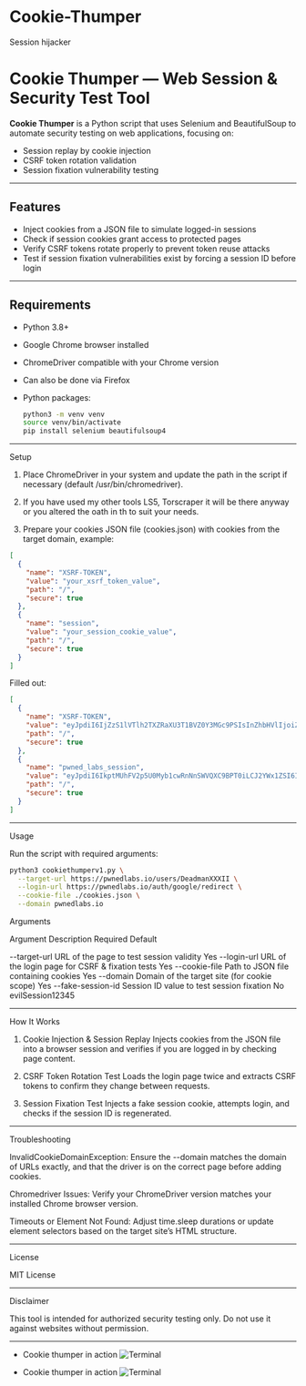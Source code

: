 # Cookie-Thumper
Session hijacker

# Cookie Thumper — Web Session & Security Test Tool

**Cookie Thumper** is a Python script that uses Selenium and BeautifulSoup to automate security testing on web applications, focusing on:

- Session replay by cookie injection
- CSRF token rotation validation
- Session fixation vulnerability testing

---

## Features

- Inject cookies from a JSON file to simulate logged-in sessions
- Check if session cookies grant access to protected pages
- Verify CSRF tokens rotate properly to prevent token reuse attacks
- Test if session fixation vulnerabilities exist by forcing a session ID before login

---

## Requirements

- Python 3.8+
- Google Chrome browser installed
- ChromeDriver compatible with your Chrome version
- Can also be done via Firefox 
- Python packages:
  
  ```bash
  python3 -m venv venv
  source venv/bin/activate
  pip install selenium beautifulsoup4
  ```

---

Setup

1. Place ChromeDriver in your system and update the path in the script if necessary (default /usr/bin/chromedriver).

2. If you have used my other tools LS5, Torscraper it will be there anyway or you altered the oath in th to suit your needs.


3. Prepare your cookies JSON file (cookies.json) with cookies from the target domain, example:
```json
[
  {
    "name": "XSRF-TOKEN",
    "value": "your_xsrf_token_value",
    "path": "/",
    "secure": true
  },
  {
    "name": "session",
    "value": "your_session_cookie_value",
    "path": "/",
    "secure": true
  }
]
```
Filled out:
```json
[
  {
    "name": "XSRF-TOKEN",
    "value": "eyJpdiI6IjZzS1lVTlh2TXZRaXU3T1BVZ0Y3MGc9PSIsInZhbHVlIjoiZ3NZVG5HU2pqT0ZkWmdOdFpHSkhPdz09IiwibWFjIjoiNTFkNzMzZTg0MjQ1ZDUzNTk0MDc3YjI1MTZkZDc2MTQxMjcxMGZjZjVkNzFkOTAzNmIyZTQ1NjVlZDZiZWI5MSJ9",
    "path": "/",
    "secure": true
  },
  {
    "name": "pwned_labs_session",
    "value": "eyJpdiI6IkptMUhFV2p5U0Myb1cwRnNnSWVQXC9BPT0iLCJ2YWx1ZSI6IjE3azZ0Q0xuY3pRSkJPNkdtK0ZXaTZzZ0prb3hVaWFTYWhkT0lxRmN0bFhFZFpnZXZMQnd0Y0xXRU1pUGNLUkJ6QzRSQlladDBVb3VvSjd4d1ZURmU5b2lRcGpUb1ZvYkhtNzNsYVd6RXNkVE5MS29ZdWthVmppV0pXbmNBVkpNbWlMUEpZaHljZGxZNG9RMVpBVGdKZGdHd3pZUWxMZ0RjMTQ3S0s4N3Z3YVhmT0hRZG0wRUlBSmxOeGFpYXVZdG8iLCJtYWMiOiJjOWQxMjFmN2U2YmExODg2NjcxMGU5ZjQ1YjJjZGY1MmYxYmFlNzUyYmZmZDQzZDkyYjQ4ZjI3NzZhOWY4NTRkODliIn0=",
    "path": "/",
    "secure": true
  }
]                                                                       
```



---

Usage

Run the script with required arguments:
```bash
python3 cookiethumperv1.py \
  --target-url https://pwnedlabs.io/users/DeadmanXXXII \
  --login-url https://pwnedlabs.io/auth/google/redirect \
  --cookie-file ./cookies.json \
  --domain pwnedlabs.io
```
Arguments

Argument	Description	Required	Default

--target-url	URL of the page to test session validity	Yes	
--login-url	URL of the login page for CSRF & fixation tests	Yes	
--cookie-file	Path to JSON file containing cookies	Yes	
--domain	Domain of the target site (for cookie scope)	Yes	
--fake-session-id	Session ID value to test session fixation	No	evilSession12345



---

How It Works

1. Cookie Injection & Session Replay
Injects cookies from the JSON file into a browser session and verifies if you are logged in by checking page content.


2. CSRF Token Rotation Test
Loads the login page twice and extracts CSRF tokens to confirm they change between requests.


3. Session Fixation Test
Injects a fake session cookie, attempts login, and checks if the session ID is regenerated.




---

Troubleshooting

InvalidCookieDomainException:
Ensure the --domain matches the domain of URLs exactly, and that the driver is on the correct page before adding cookies.

Chromedriver Issues:
Verify your ChromeDriver version matches your installed Chrome browser version.

Timeouts or Element Not Found:
Adjust time.sleep durations or update element selectors based on the target site’s HTML structure.



---

License

MIT License


---

Disclaimer

This tool is intended for authorized security testing only. Do not use it against websites without permission.


---

- Cookie thumper in action
![Terminal](https://raw.githubusercontent.com/DeadmanXXXII/Cookie-Thumper/main/Screenshot_20250722-222557.png)

- Cookie thumper in action
![Terminal](https://raw.githubusercontent.com/DeadmanXXXII/Cookie-Thumper/main/Screenshot_20250722-224326.png)



